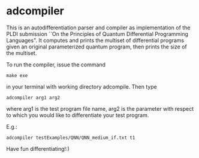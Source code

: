 # adcompiler

 This is an autodifferentiation parser and compiler as implementation of the PLDI submission ``On the Principles of Quantum Differential Programming Languages". It computes and prints the multiset of differential programs given an original parameterized quantum program, then prints the size of the multiset.


To run the compiler, issue the command 

```
make exe
```

in your terminal with working directory adcompile. Then type 

```
adcompiler arg1 arg2
```

where arg1 is the test program file name, arg2 is the parameter with respect to which you would like to differentiate your test program.

E.g.:

```
adcompiler testExamples/QNN/QNN_medium_if.txt t1
```

Have fun differentiating!:)
